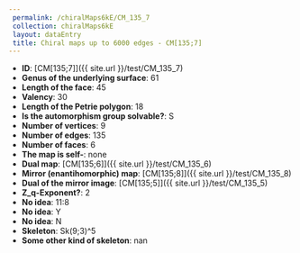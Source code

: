 ```yaml
--- 
 permalink: /chiralMaps6kE/CM_135_7 
 collection: chiralMaps6kE
 layout: dataEntry
 title: Chiral maps up to 6000 edges - CM[135;7]
---
```


- **ID**: [CM[135;7]]({{ site.url }}/test/CM_135_7)
- **Genus of the underlying surface**: 61
- **Length of the face**: 45
- **Valency**: 30
- **Length of the Petrie polygon**: 18
- **Is the automorphism group solvable?**: S
- **Number of vertices**: 9
- **Number of edges**: 135
- **Number of faces**: 6
- **The map is self-**: none
- **Dual map**: [CM[135;6]]({{ site.url }}/test/CM_135_6)
- **Mirror (enantihomorphic) map**: [CM[135;8]]({{ site.url }}/test/CM_135_8)
- **Dual of the mirror image**: [CM[135;5]]({{ site.url }}/test/CM_135_5)
- **Z_q-Exponent?**: 2
- **No idea**:  11:8
- **No idea**: Y
- **No idea**: N
- **Skeleton**: Sk(9;3)^5
- **Some other kind of skeleton**: nan
